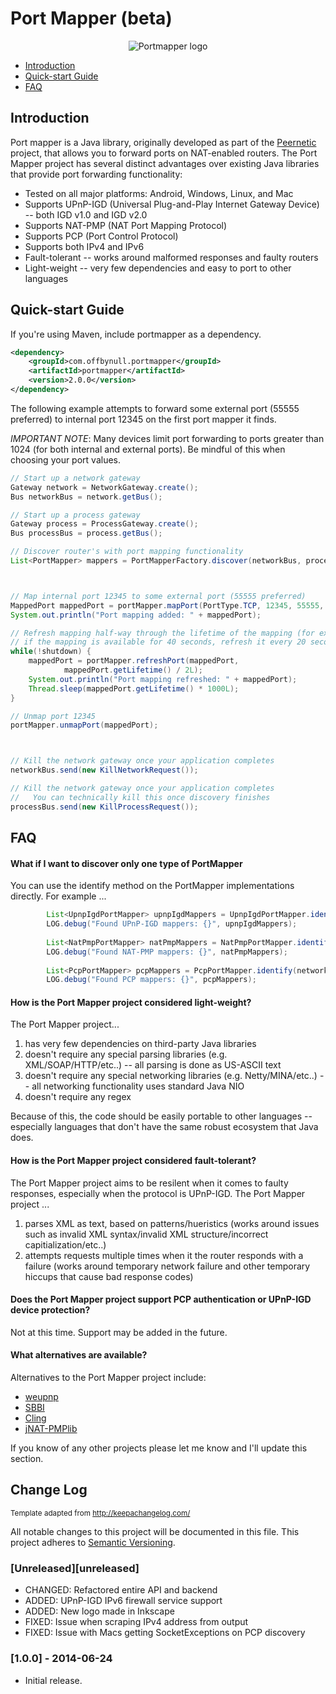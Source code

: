 # Port Mapper (beta)

<p align="center"><img src ="../gh-pages/logo.png" alt="Portmapper logo" /></p>

 * [Introduction](#introduction)
 * [Quick-start Guide](#quick-start-guide)
 * [FAQ](#faq)

## Introduction
Port mapper is a Java library, originally developed as part of the [Peernetic](https://github.com/offbynull/peernetic) project, that allows you to forward ports on NAT-enabled routers. The Port Mapper project has several distinct advantages over existing Java libraries that provide port forwarding functionality:

* Tested on all major platforms: Android, Windows, Linux, and Mac
* Supports UPnP-IGD (Universal Plug-and-Play Internet Gateway Device) -- both IGD v1.0 and IGD v2.0
* Supports NAT-PMP (NAT Port Mapping Protocol)
* Supports PCP (Port Control Protocol)
* Supports both IPv4 and IPv6
* Fault-tolerant -- works around malformed responses and faulty routers
* Light-weight -- very few dependencies and easy to port to other languages

## Quick-start Guide

If you're using Maven, include portmapper as a dependency.

```xml
<dependency>
    <groupId>com.offbynull.portmapper</groupId>
    <artifactId>portmapper</artifactId>
    <version>2.0.0</version>
</dependency>
```


The following example attempts to forward some external port (55555 preferred) to internal port 12345 on the first port mapper it finds.

_IMPORTANT NOTE_: Many devices limit port forwarding to ports greater than 1024 (for both internal and external ports). Be mindful of this when choosing your port values.

```java
// Start up a network gateway
Gateway network = NetworkGateway.create();
Bus networkBus = network.getBus();

// Start up a process gateway
Gateway process = ProcessGateway.create();
Bus processBus = process.getBus();

// Discover router's with port mapping functionality
List<PortMapper> mappers = PortMapperFactory.discover(networkBus, processBus);



// Map internal port 12345 to some external port (55555 preferred)
MappedPort mappedPort = portMapper.mapPort(PortType.TCP, 12345, 55555, 60);
System.out.println("Port mapping added: " + mappedPort);

// Refresh mapping half-way through the lifetime of the mapping (for example,
// if the mapping is available for 40 seconds, refresh it every 20 seconds)
while(!shutdown) {
    mappedPort = portMapper.refreshPort(mappedPort,
            mappedPort.getLifetime() / 2L);
    System.out.println("Port mapping refreshed: " + mappedPort);
    Thread.sleep(mappedPort.getLifetime() * 1000L);
}

// Unmap port 12345
portMapper.unmapPort(mappedPort);



// Kill the network gateway once your application completes
networkBus.send(new KillNetworkRequest());

// Kill the network gateway once your application completes
//   You can technically kill this once discovery finishes
processBus.send(new KillProcessRequest());
```

## FAQ

#### What if I want to discover only one type of PortMapper

You can use the identify method on the PortMapper implementations directly. For example ...

```java
        List<UpnpIgdPortMapper> upnpIgdMappers = UpnpIgdPortMapper.identify(networkBus);
        LOG.debug("Found UPnP-IGD mappers: {}", upnpIgdMappers);
        
        List<NatPmpPortMapper> natPmpMappers = NatPmpPortMapper.identify(networkBus, processBus, additionalIps);
        LOG.debug("Found NAT-PMP mappers: {}", natPmpMappers);
        
        List<PcpPortMapper> pcpMappers = PcpPortMapper.identify(networkBus, processBus, additionalIps);
        LOG.debug("Found PCP mappers: {}", pcpMappers);
```

#### How is the Port Mapper project considered light-weight?

The Port Mapper project...

1. has very few dependencies on third-party Java libraries
1. doesn't require any special parsing libraries (e.g. XML/SOAP/HTTP/etc..) -- all parsing is done as US-ASCII text
1. doesn't require any special networking libraries (e.g. Netty/MINA/etc..) -- all networking functionality uses standard Java NIO
1. doesn't require any regex

Because of this, the code should be easily portable to other languages -- especially languages that don't have the same robust ecosystem that Java does.

#### How is the Port Mapper project considered fault-tolerant?

The Port Mapper project aims to be resilent when it comes to faulty responses, especially when the protocol is UPnP-IGD. The Port Mapper project ...

1. parses XML as text, based on patterns/hueristics (works around issues such as invalid XML syntax/invalid XML structure/incorrect capitialization/etc..)
1. attempts requests multiple times when it the router responds with a failure (works around temporary network failure and other temporary hiccups that cause bad response codes)

#### Does the Port Mapper project support PCP authentication or UPnP-IGD device protection?

Not at this time. Support may be added in the future.

#### What alternatives are available?

Alternatives to the Port Mapper project include:

* [weupnp](https://github.com/bitletorg/weupnp)
* [SBBI](https://sourceforge.net/projects/upnplibmobile/)
* [Cling](http://4thline.org/projects/cling/)
* [jNAT-PMPlib](http://sourceforge.net/projects/jnat-pmplib/)

If you know of any other projects please let me know and I'll update this section.

## Change Log
<sub>Template adapted from http://keepachangelog.com/</sub>

All notable changes to this project will be documented in this file.
This project adheres to [Semantic Versioning](http://semver.org/).

### [Unreleased][unreleased]
- CHANGED: Refactored entire API and backend
- ADDED: UPnP-IGD IPv6 firewall service support
- ADDED: New logo made in Inkscape
- FIXED: Issue when scraping IPv4 address from output
- FIXED: Issue with Macs getting SocketExceptions on PCP discovery

### [1.0.0] - 2014-06-24
- Initial release.
